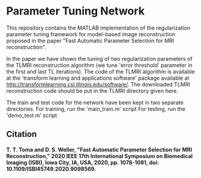 # Parameter Tuning Network
This repository contains the MATLAB implementation of the regularization parameter tuning framework for model-based image reconstruction proposed in the paper "Fast Automatic Parameter Selection for MRI reconstruction". 

In the paper we have shown the tuning of two regularization parameters of the
TLMRI reconstruction algorithm (we tune 'error threshold' parameter in the first and last TL iterations). The code of the TLMRI algorithm is available at the 'transform learning and applications software' package available at 
http://transformlearning.csl.illinois.edu/software/. The downloaded TLMRI reconstruction code should be put in the TLMRI directory given here. 

The train and test code for the network have been kept in two separate directories. 
For training, run the 'main_train.m' script
For testing, run the 'demo_test.m' script

## Citation
#### T. T. Toma and D. S. Weller, "Fast Automatic Parameter Selection for MRI Reconstruction," 2020 IEEE 17th International Symposium on Biomedical Imaging (ISBI), Iowa City, IA, USA, 2020, pp. 1078-1081, doi: 10.1109/ISBI45749.2020.9098569.

